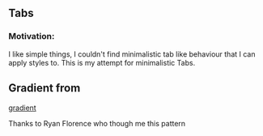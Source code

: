 ## Tabs


### Motivation: 
I like simple things, I couldn't find minimalistic tab like behaviour that I can apply styles to. This is my attempt for minimalistic Tabs.

## Gradient from 
[gradient](https://cssgradient.io/gradient-backgrounds/)


Thanks to Ryan Florence who though me this pattern
